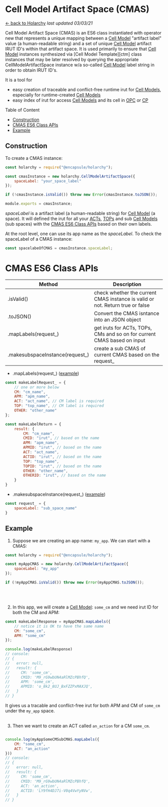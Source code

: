 # Cell Model Artifact Space (CMAS)
[<- back to Holarchy](../README.md)
*last updated 03/03/21*

<!-- reference -->
<!-- external references -->
[arccore filter]: https://encapsule.io/docs/ARCcore/filter
[arccore identifier]: https://encapsule.io/docs/ARCcore/identifier
<!-- core references -->
[ocd]: ./observable-controller-data.md
[opc]: ./observable-process-controller.md
[apm]: ./abstract-process-model.md
[top]: ./transition-operator.md
[act]: ./controller-action.md
[cp]: ./cell-procssor.md
[cm]: ./cell-model.md
[cmas]: ./cell-model-artifact-space.md
[cmt]: ./cell-model-template.md
<!-- root reference -->
[top list]: ../transition-operator-apis.md
[act list]: ../controller-action-apis.md

Cell Model Artifact Space (CMAS) is an ES6 class instantiated with operator new that represents a unique mapping between a [Cell Model][cm] "artifact label" value (a human-readable string) and a set of unique [Cell Model][cm] artifact IRUT ID's within that artifact space. It is used primarily to ensure that [Cell Model][cm] instances synthesized via [Cell Model Template][ctm] class instances that may be later resolved by querying the appropriate CellModelArtifactSpace instance w/a so-called [Cell Model][cm] label string in order to obtain IRUT ID's.

It is a tool for 
* easy creation of traceable and conflict-free runtime irut for [Cell Models][cm], especially for runtime-created [Cell Models][cm]
* easy index of irut for access [Cell Models][cm] and its cell in [OPC][opc] or [CP][cp]

Table of Content
* [Construction](#Construction)
* [CMAS ES6 Class APIs](#CMAS-ES6-Class-APIs)
* [Example](#Example)

## Construction
To create a CMAS instance:
```javascript
const holarchy = require("@encapsule/holarchy");

const cmasInstance = new holarchy.CellModelArtifactSpace({
    spaceLabel: "your_space_label"
});

if (!cmasInstance.isValid()) throw new Error(cmasInstance.toJSON());

module.exports = cmasInstance;
```

*spaceLabel* is a artifact label (a human-readable string) for [Cell Model][cm] (a space). It will defined the irut for all your [ACTs][act], [TOPs][top] and sub [Cell Models][cm] (sub spaces) with the [CMAS ES6 Class APIs](#CMAS-ES6-Class-APIs) based on their own labels.

At the root level, one can use its app name as the *spaceLabel*. To check the spaceLabel of a CMAS instance:
```javascript
const spacelabeOfCMAS = cmasInstance.spaceLabel;
```

# CMAS ES6 Class APIs
| Method | Description |
|-|-|
| .isValid() | check whether the current CMAS instance is valid or not. Return true or false |
| .toJSON() | Convert the CMAS isntance into an JSON object |
| .mapLabels(request_) | get iruts for ACTs, TOPs, CMs and so on for current CMAS based on input |
| .makesubspaceInstance(request_) | create a sub CMAS of current CMAS based on the request_ |

* .mapLabels(request_) ([example](#example))
```javascript
const makeLabelRequest_ = {
    // one or more below
    CM: "cm_name",
    APM: "apm_name",
    ACT: "act_name", // CM label is required
    TOP: "top_name", // CM label is required
    OTHER: "other_name"
};

const makeLabelReturn = {
    result: {
        CM: "cm_name",
        CMID: "irut", // based on the name
        APM: "apm_name",
        APMID: "irut", // based on the name
        ACT: "act_name",
        ACTID: "irut", // based on the name
        TOP: "top_name",
        TOPID: "irut", // based on the name
        OTHER: "other_name",
        OTHERID: "irut", // based on the name
    }
}
```

* .makesubspaceInstance(request_) ([example](#example))
```javascript
const request_ = {
    spaceLabel: "sub_space_name"
}
```

## Example
1. Suppose we are creating an app name: `my_app`. We can start with a CMAS:
```javascript
const holarchy = require("@encapsule/holarchy");

const myAppCMAS = new holarchy.CellModelArtifactSpace({
    spaceLabel: "my_app"
});

if (!myAppCMAS.isValid()) throw new Error(myAppCMAS.toJSON());
```
<br>
<br>

2. In this app, we will create a [Cell Model][cm]: `some_cm` and we need irut ID for both the CM and APM:
```javascript
const makeLabelResponse = myAppCMAS.mapLabels({
    // notice it is OK to have the same name
    CM: "some_cm",
    APM: "some_cm"
});

console.log(makeLabelResponse)
// console: 
// {
//   error: null,
//   result: {
//     CM: 'some_cm',
//     CMID: 'M9_rG9wbUN4aRlMZcPBhfQ',
//     APM: 'some_cm',
//     APMID: 'o_8k2_8UJ_BxFZZPxMAXJQ',
//   }
// }
```
It gives us a tracable and conflict-free irut for both APM and CM of `some_cm` under the `my_app` space.
<br>
<br>

3. Then we want to create an ACT called `an_action` for a CM `some_cm`.
```javascript

console.log(myAppSomeCMSubCMAS.mapLabels({
    CM: "some_cm",
    ACT: "an_action"
}))
// console: 
// {
//   error: null,
//   result: {
//     CM: 'some_cm',
//     CMID: 'M9_rG9wbUN4aRlMZcPBhfQ',
//     ACT: 'an_action',
//     ACTID: 'LY9fH4DJ7i-V0q4VwYyNVw',
//   }
// }
```
